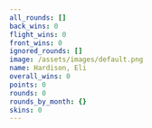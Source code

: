```yaml
---
all_rounds: []
back_wins: 0
flight_wins: 0
front_wins: 0
ignored_rounds: []
image: /assets/images/default.png
name: Hardison, Eli
overall_wins: 0
points: 0
rounds: 0
rounds_by_month: {}
skins: 0
---
```

